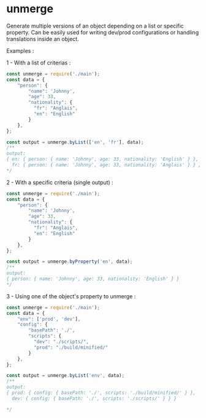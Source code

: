 # unmerge
Generate multiple versions of an object depending on a list or specific property.
Can be easily used for writing dev/prod configurations or handling translations inside an object.

Examples : 

1 - With a list of criterias :
```javascript
const unmerge = require('./main');
const data = {
    "person": {
        "name": 'Johnny',
        "age": 33,
        "nationality": {
          "fr": "Anglais",
          "en": "English"
        } 
    },
};

const output = unmerge.byList(['en', 'fr'], data);
/**
output:
{ en: { person: { name: 'Johnny', age: 33, nationality: 'English' } },
  fr: { person: { name: 'Johnny', age: 33, nationality: 'Anglais' } } }
*/
```

2 - With a specific criteria (single output) :
```javascript
const unmerge = require('./main');
const data = {
    "person": {
        "name": 'Johnny',
        "age": 33,
        "nationality": {
          "fr": "Anglais",
          "en": "English"
        } 
    },
};

const output = unmerge.byProperty('en', data);
/**
output:
{ person: { name: 'Johnny', age: 33, nationality: 'English' } }
*/
```

3 - Using one of the object's property to unmerge :
```javascript
const unmerge = require('./main');
const data = {
    "env": ['prod', 'dev'],
    "config": {
        "basePath": './',
        "scripts": {
          "dev": "./scripts/",
          "prod": "./build/minified/"
        } 
    },
};

const output = unmerge.byList('env', data);
/**
output:
{ prod: { config: { basePath: './', scripts: './build/minified/' } },
  dev: { config: { basePath: './', scripts: './scripts/' } } }

*/
```
